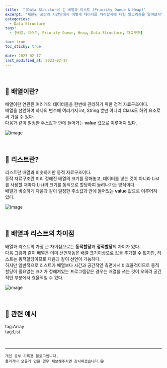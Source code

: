 ```yaml
---
title:  "[Data Structure] 📂 배열과 리스트 (Priority Queue & Heap)"
excerpt: "제한된 공간과 시간안에서 어떻게 데이터를 처리할지에 대한 알고리즘을 알아보자"
categories:
  - Data Structure
tags:
  - [배열, 리스트, Priority Queue, Heap, Data Structure, 자료구조]

toc: true
toc_sticky: true
 
date: 2023-02-17
last_modified_at: 2023-02-17
---
```


<br>

## 📘 배열이란?

배열이란 연관된 여러개의 데이터들을 한번에 관리하기 위한 정적 자료구조이다.  
배열을 선언하여 하나의 변수에 여러가지 int, String 뿐만 아니라 Class도 하위 요소로써 가질 수 있다.  
다음과 같이 일정한 주소값과 안에 들어가는 **value** 값으로 이루어져 있다.  

![image](https://user-images.githubusercontent.com/37824506/219529248-8a13575b-14a6-45c8-aa4d-44bce1df7cad.png)

<br>

## 📖 리스트란?

리스트란 배열과 비슷하지만 동적 자료구조이다.  
동적 자료구조란 미리 정해진 배열의 크기를 정해놓고, 데이터를 넣는 것이 아니라 List를 사용할 때마다 List의 크기를 동적으로 할당하여 늘려나가는 방식이다.  
배열과 비슷하게 다음과 같이 일정한 주소값과 안에 들어있는 **value** 값으로 이루어져 있다.  

![image](https://user-images.githubusercontent.com/37824506/219529288-cc22837e-0879-4c94-a297-b37cf27d9289.png)



<br>

## 📖 배열과 리스트의 차이점

배열과 리스트의 가장 큰 차이점으로는 **동적할당**과 **정적할당**의 차이가 있다.  
다음 그림과 같이 배열은 이미 선언해놓은 배열 크기이상으로 값을 추가할 수 없지만, 리스트는 동적할당이므로 다음과 같이 선언이 가능하다.  
하지만 일반적으로 리스트가 배열보다 시간과 공간적인 측면에서 비효율적이므로 동적할당이 필요없는 크기가 정해져있는 프로그램같은 경우는 배열을 쓰는 것이 오히려 공간적인 부분에서 효율적일 수 있다.  

![image](https://user-images.githubusercontent.com/37824506/219530517-6ae0c8ad-8563-4f97-9f46-d2f9362e9608.png)



<br>

## 🔗 관련 예시


tag:Array  
tag:List


<br>


***
    개인 공부 기록용 블로그입니다.
    틀리거나 오류가 있을 경우 제보해주시면 감사하겠습니다.😁